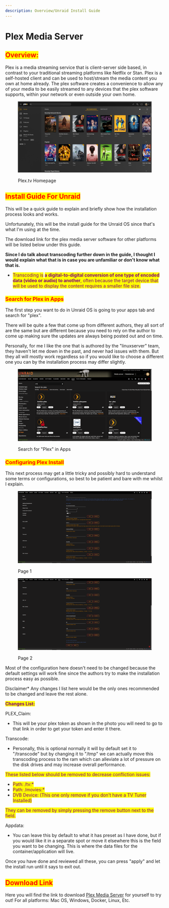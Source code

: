 ```yaml
---
description: Overview/Unraid Install Guide
---
```


# Plex Media Server

## <mark style="color:red;">Overview:</mark>

Plex is a media streaming service that is client-server side based, in contrast to your traditional streaming platforms like Netflix or Stan. Plex is a self-hosted client and can be used to host/stream the media content you own at home already. The plex software creates a convenience to allow any of your media to be easily streamed to any devices that the plex software supports, within your network or even outside your own home.

<figure><img src=".gitbook/assets/1111111111 (2).PNG" alt=""><figcaption><p>Plex.tv Homepage</p></figcaption></figure>

## <mark style="color:red;">Install Guide For Unraid</mark>

This will be a quick guide to explain and briefly show how the installation process looks and works.

Unfortunately, this will be the install guide for the Unraid OS since that's what I'm using at the time.

The download link for the plex media server software for other platforms will be listed below under this guide.

**Since I do talk about transcoding further down in the guide, I thought I would explain what that is in case you are unfamiliar or don't know what that is.**

* <mark style="color:purple;">Transcoding is</mark> <mark style="color:purple;"></mark><mark style="color:purple;">**a digital-to-digital conversion of one type of encoded data (video or audio) to another**</mark><mark style="color:purple;">, often because the target device that will be used to display the content requires a smaller file size.</mark>

### <mark style="color:red;">Search for Plex in Apps</mark>

The first step you want to do in Unraid OS is going to your apps tab and search for "plex".

There will be quite a few that come up from different authors, they all sort of are the same but are different because you need to rely on the author to come up making sure the updates are always being posted out and on time.

Personally, for me I like the one that is authored by the "linuxserver" team, they haven't let me down in the past,  and never had issues with them. But they all will mostly work regardless so if you would like to choose a different one you can by the installation process may differ slightly.

<figure><img src=".gitbook/assets/1111111111 (1).PNG" alt=""><figcaption><p>Search for "Plex" in Apps</p></figcaption></figure>

### <mark style="color:red;">Configuring Plex Install</mark>

This next process may get a little tricky and possibly hard to understand some terms or configurations, so best to be patient and bare with me whilst I explain.

<figure><img src=".gitbook/assets/1111111111.PNG" alt=""><figcaption><p>Page 1</p></figcaption></figure>

<figure><img src=".gitbook/assets/222222222222.PNG" alt=""><figcaption><p>Page 2</p></figcaption></figure>

Most of the configuration here doesn't need to be changed because the default settings will work fine since the authors try to make the installation process easy as possible.&#x20;

Disclaimer\* Any changes I list here would be the only ones recommended to be changed and leave the rest alone.

<mark style="color:purple;">**Changes List:**</mark>

PLEX\_Claim:&#x20;

* This will be your plex token as shown in the photo you will need to go to that link in order to get your token and enter it there.

Transcode:

* Personally, this is optional normally it will by default set it to "/transcode" but by changing it to "/tmp" we can actually move this transcoding process to the ram which can alleviate a lot of pressure on the disk drives and may increase overall performance.

<mark style="color:purple;">These listed below should be removed to decrease confliction issues:</mark>

* <mark style="color:purple;">Path: /tv:\*</mark>
* <mark style="color:purple;">Path: /movies:\*</mark>
* <mark style="color:purple;">DVB Device: (This one only remove if you don't have a TV Tuner Installed)</mark>

<mark style="color:purple;">They can be removed by simply pressing the remove button next to the field.</mark>

Appdata:

* You can leave this by default to what it has preset as I have done, but if you would like it in a separate spot or move it elsewhere this is the field you want to be changing. This is where the data files for the container/application will live.

Once you have done and reviewed all these, you can press "apply" and let the install run until it says to exit out.

## <mark style="color:red;">Download Link</mark>

Here you will find the link to download [Plex Media Server](https://www.plex.tv/media-server-downloads/) for yourself to try out! For all platforms: Mac OS, Windows, Docker, Linux, Etc.
